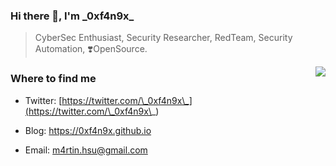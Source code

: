 ### Hi there 👋, I'm \_0xf4n9x\_

> CyberSec Enthusiast, Security Researcher, RedTeam, Security Automation, ❣️OpenSource.

<img src="https://github-readme-stats.mrdulin.vercel.app/api?username=0xf4n9x&show_icons=true&hide_border=true&theme=tokyonight" align="right">

### Where to find me

- Twitter: [https://twitter.com/\_0xf4n9x\_](https://twitter.com/\_0xf4n9x\_)

- Blog: https://0xf4n9x.github.io

- Email: m4rtin.hsu@gmail.com

